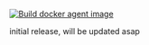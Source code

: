 [![Build docker agent image](https://github.com/rlevchenko/clickhouse-backup-agent/actions/workflows/docker-image.yml/badge.svg)](https://github.com/rlevchenko/clickhouse-backup-agent/actions/workflows/docker-image.yml)

initial release, will be updated asap
